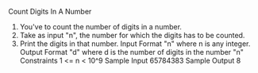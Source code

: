 
Count Digits In A Number

1. You've to count the number of digits in a number.
2. Take as input "n", the number for which the digits has to be counted.
3. Print the digits in that number.
Input Format
"n" where n is any integer.
Output Format
"d" where d is the number of digits in the number "n"
Constraints
1 <= n < 10^9
Sample Input
65784383
Sample Output
8